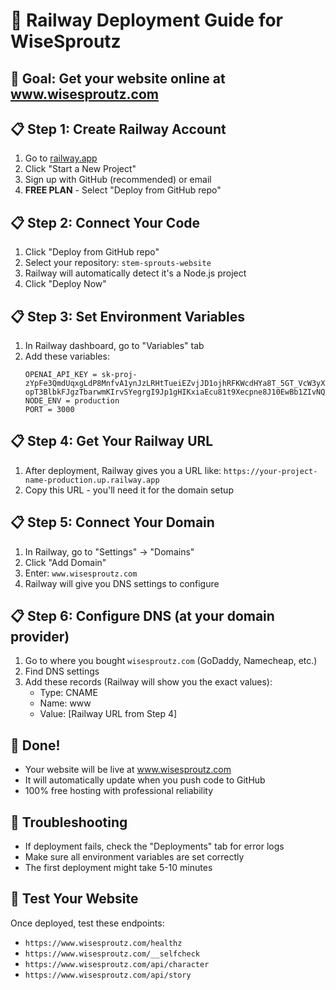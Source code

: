 # 🚂 Railway Deployment Guide for WiseSproutz

## 🎯 **Goal: Get your website online at www.wisesproutz.com**

## 📋 **Step 1: Create Railway Account**
1. Go to [railway.app](https://railway.app)
2. Click "Start a New Project"
3. Sign up with GitHub (recommended) or email
4. **FREE PLAN** - Select "Deploy from GitHub repo"

## 📋 **Step 2: Connect Your Code**
1. Click "Deploy from GitHub repo"
2. Select your repository: `stem-sprouts-website`
3. Railway will automatically detect it's a Node.js project
4. Click "Deploy Now"

## 📋 **Step 3: Set Environment Variables**
1. In Railway dashboard, go to "Variables" tab
2. Add these variables:
   ```
   OPENAI_API_KEY = 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
   NODE_ENV = production
   PORT = 3000
   ```

## 📋 **Step 4: Get Your Railway URL**
1. After deployment, Railway gives you a URL like:
   `https://your-project-name-production.up.railway.app`
2. Copy this URL - you'll need it for the domain setup

## 📋 **Step 5: Connect Your Domain**
1. In Railway, go to "Settings" → "Domains"
2. Click "Add Domain"
3. Enter: `www.wisesproutz.com`
4. Railway will give you DNS settings to configure

## 📋 **Step 6: Configure DNS (at your domain provider)**
1. Go to where you bought `wisesproutz.com` (GoDaddy, Namecheap, etc.)
2. Find DNS settings
3. Add these records (Railway will show you the exact values):
   - Type: CNAME
   - Name: www
   - Value: [Railway URL from Step 4]

## 🎉 **Done!**
- Your website will be live at www.wisesproutz.com
- It will automatically update when you push code to GitHub
- 100% free hosting with professional reliability

## 🔧 **Troubleshooting**
- If deployment fails, check the "Deployments" tab for error logs
- Make sure all environment variables are set correctly
- The first deployment might take 5-10 minutes

## 📱 **Test Your Website**
Once deployed, test these endpoints:
- `https://www.wisesproutz.com/healthz`
- `https://www.wisesproutz.com/__selfcheck`
- `https://www.wisesproutz.com/api/character`
- `https://www.wisesproutz.com/api/story` 